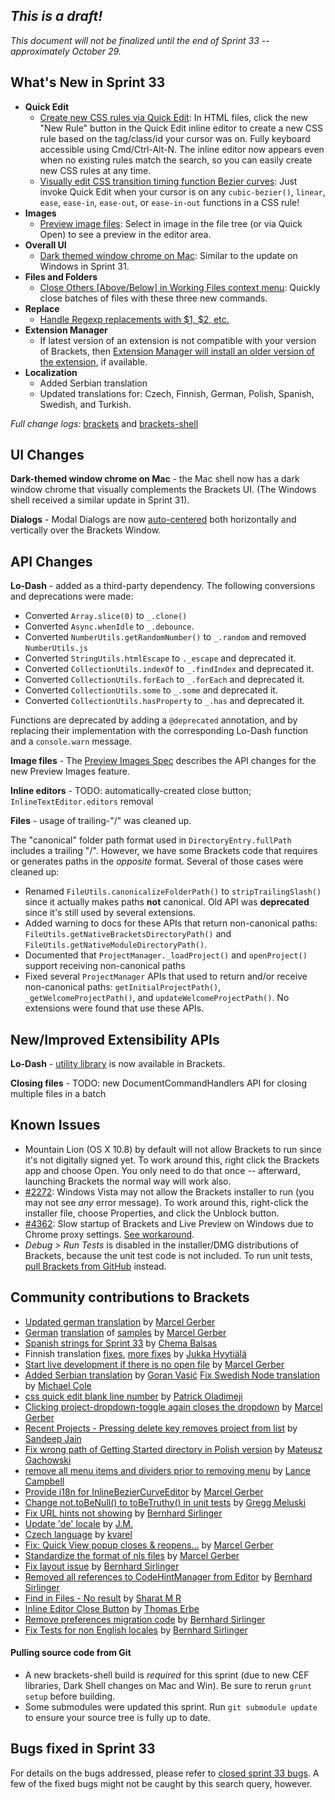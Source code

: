 _This is a draft!_
--------------------
_This document will not be finalized until the end of Sprint 33 -- approximately October 29._

What's New in Sprint 33
-----------------------
* **Quick Edit**
    * [Create new CSS rules via Quick Edit](https://trello.com/c/5I5AddGo/599-5-css-quick-edit-create-new-selector): In HTML files, click the new "New Rule" button in the Quick Edit inline editor to create a new CSS rule based on the tag/class/id your cursor was on. Fully keyboard accessible using Cmd/Ctrl-Alt-N. The inline editor now appears even when no existing rules match the search, so you can easily create new CSS rules at any time.
    * [Visually edit CSS transition timing function Bezier curves](https://trello.com/c/5EPJdO1q/838-2-quick-edit-css-cubic-bezier): Just invoke Quick Edit when your cursor is on any `cubic-bezier()`, `linear`, `ease`, `ease-in`, `ease-out`, or `ease-in-out` functions in a CSS rule!
* **Images**
    * [Preview image files](https://trello.com/c/l9AcILkC/24-8-preview-images): Select in image in the file tree (or via Quick Open) to see a preview in the editor area.
* **Overall UI**
    * [Dark themed window chrome on Mac](https://trello.com/c/oyGfEvrK/900-3-into-darkness-shell-osx): Similar to the update on Windows in Sprint 31.
* **Files and Folders**
    * [Close Others [Above/Below] in Working Files context menu](https://github.com/adobe/brackets/pull/4590): Quickly close batches of files with these three new commands.
* **Replace**
    * [Handle Regexp replacements with $1, $2, etc.](https://github.com/adobe/brackets/pull/5618)
* **Extension Manager**
    * If latest version of an extension is not compatible with your version of Brackets, then [Extension Manager will install an older version of the extension](https://github.com/adobe/brackets/pull/5653), if available.
* **Localization**
    * Added Serbian translation
    * Updated translations for: Czech, Finnish, German, Polish, Spanish, Swedish, and Turkish.

_Full change logs:_ [brackets](https://github.com/adobe/brackets/compare/sprint-32...sprint-33#commits_bucket) and [brackets-shell](https://github.com/adobe/brackets-shell/compare/sprint-32...sprint-33#commits_bucket)


UI Changes
----------
**Dark-themed window chrome on Mac** - the Mac shell now has a dark window chrome that visually complements the Brackets UI. (The Windows shell received a similar update in Sprint 31).

**Dialogs** - Modal Dialogs are now [auto-centered](https://github.com/adobe/brackets/pull/5399) both horizontally and vertically over the Brackets Window.


API Changes
-----------
**Lo-Dash** - added as a third-party dependency. The following conversions and deprecations were made:

* Converted `Array.slice(0)` to `_.clone()`
* Converted `Async.whenIdle` to `_.debounce`.
* Converted `NumberUtils.getRandomNumber()` to `_.random` and removed `NumberUtils.js`
* Converted `StringUtils.htmlEscape` to `._escape` and deprecated it.
* Converted `CollectionUtils.indexOf` to `_.findIndex` and deprecated it.
* Converted `CollectionUtils.forEach` to `_.forEach` and deprecated it.
* Converted `CollectionUtils.some` to `_.some` and deprecated it.
* Converted `CollectionUtils.hasProperty` to `_.has` and deprecated it.

Functions are deprecated by adding a `@deprecated` annotation, and by replacing their implementation with the corresponding Lo-Dash function and a `console.warn` message.

**Image files** - The [Preview Images Spec](https://github.com/adobe/brackets/wiki/Preview-Images-Spec) describes the API changes for the new Preview Images feature.

**Inline editors** - TODO: automatically-created close button; `InlineTextEditor.editors` removal

**Files** - usage of trailing-"/" was cleaned up.

The "canonical" folder path format used in `DirectoryEntry.fullPath` includes a trailing "/".  However, we have some Brackets code that requires or generates paths in the _opposite_ format.  Several of those cases were cleaned up:

* Renamed `FileUtils.canonicalizeFolderPath()` to `stripTrailingSlash()` since it actually makes paths **not** canonical. Old API was **deprecated** since it's still used by several extensions.
* Added warning to docs for these APIs that return non-canonical paths: `FileUtils.getNativeBracketsDirectoryPath()` and `FileUtils.getNativeModuleDirectoryPath()`.
* Documented that `ProjectManager._loadProject()` and `openProject()` support receiving non-canonical paths
* Fixed several `ProjectManager` APIs that used to return and/or receive non-canonical paths: `getInitialProjectPath()`, `_getWelcomeProjectPath()`, and `updateWelcomeProjectPath()`.  No extensions were found that use these APIs.

New/Improved Extensibility APIs
-------------------------------
**Lo-Dash** - [utility library](http://lodash.com/) is now available in Brackets.

**Closing files** - TODO: new DocumentCommandHandlers API for closing multiple files in a batch


Known Issues
------------
* Mountain Lion (OS X 10.8) by default will not allow Brackets to run since it's not digitally signed yet. To work around this, right click the Brackets app and choose Open. You only need to do that once -- afterward, launching Brackets the normal way will work also.
* [#2272](https://github.com/adobe/brackets/issues/2272): Windows Vista may not allow the Brackets installer to run (you may not see _any_ error message). To work around this, right-click the installer file, choose Properties, and click the Unblock button.
* [#4362](https://github.com/adobe/brackets/issues/4362): Slow startup of Brackets and Live Preview on Windows due to Chrome proxy settings. [See workaround](https://support.google.com/chrome/answer/106010?hl=en).
* _Debug > Run Tests_ is disabled in the installer/DMG distributions of Brackets, because the unit test code is not included. To run unit tests, [pull Brackets from GitHub](https://github.com/adobe/brackets/wiki/How-to-Hack-on-Brackets#wiki-getcode) instead.


Community contributions to Brackets
-----------------------------------
* [Updated german translation](https://github.com/adobe/brackets/pull/5667) by [Marcel Gerber](https://github.com/SAPlayer)
* [German](https://github.com/adobe/brackets/pull/5657) [translation](https://github.com/adobe/brackets/pull/5567) of [samples](https://github.com/adobe/brackets/pull/5583) by [Marcel Gerber](https://github.com/SAPlayer)
* [Spanish strings for Sprint 33](https://github.com/adobe/brackets/pull/5676) by [Chema Balsas](https://github.com/jbalsas)
* Finnish translation [fixes](https://github.com/adobe/brackets/pull/5557), [more fixes](https://github.com/adobe/brackets/pull/5556) by [Jukka Hyytiälä](https://github.com/jukkah)
* [Start live development if there is no open file](https://github.com/adobe/brackets/pull/5547) by [Marcel Gerber](https://github.com/SAPlayer)
* [Added Serbian translation](https://github.com/adobe/brackets/pull/5515) by [Goran Vasić](https://github.com/Gocilla)
[Fix Swedish Node translation](https://github.com/adobe/brackets/pull/5647) by [Michael Cole](https://github.com/micole)
* [css quick edit blank line number](https://github.com/adobe/brackets/pull/5582) by [Patrick Oladimeji](https://github.com/thehogfather)
* [Clicking project-dropdown-toggle again closes the dropdown](https://github.com/adobe/brackets/pull/5435) by [Marcel Gerber](https://github.com/SAPlayer)
* [Recent Projects - Pressing delete key removes project from list](https://github.com/adobe/brackets/pull/5354) by [Sandeep Jain](https://github.com/sandeepjain)
* [Fix wrong path of Getting Started directory in Polish version](https://github.com/adobe/brackets/pull/5471) by [Mateusz Gachowski](https://github.com/mateuszgachowski)
* [remove all menu items and dividers prior to removing menu](https://github.com/adobe/brackets/pull/5384) by [Lance Campbell](https://github.com/lkcampbell)
* [Provide i18n for InlineBezierCurveEditor](https://github.com/adobe/brackets/pull/5553) by [Marcel Gerber](https://github.com/SAPlayer)
* [Change not.toBeNull() to toBeTruthy() in unit tests](https://github.com/adobe/brackets/pull/5492) by [Gregg Meluski](https://github.com/gmeluski)
* [Fix URL hints not showing](https://github.com/adobe/brackets/pull/5422) by [Bernhard Sirlinger](https://github.com/WebsiteDeveloper)
* [Update 'de' locale](https://github.com/adobe/brackets/pull/5470) by [J.M.](https://github.com/mynetx)
* [Czech language](https://github.com/adobe/brackets/pull/5510) by [kvarel](https://github.com/kvarel)
* [Fix: Quick View popup closes & reopens...](https://github.com/adobe/brackets/pull/5428) by [Marcel Gerber](https://github.com/SAPlayer)
* [Standardize the format of nls files](https://github.com/adobe/brackets/pull/5505) by [Marcel Gerber](https://github.com/SAPlayer)
* [Fix layout issue](https://github.com/adobe/brackets/pull/5484) by [Bernhard Sirlinger](https://github.com/WebsiteDeveloper)
* [Removed all references to CodeHintManager from Editor](https://github.com/adobe/brackets/pull/5421) by [Bernhard Sirlinger](https://github.com/WebsiteDeveloper)
* [Find in Files - No result](https://github.com/adobe/brackets/pull/5477) by [Sharat M R](https://github.com/cosmosgenius)
* [Inline Editor Close Button](https://github.com/adobe/brackets/pull/5443) by [Thomas Erbe](https://github.com/VizuaaLOG)
* [Remove preferences migration code](https://github.com/adobe/brackets/pull/5429) by [Bernhard Sirlinger](https://github.com/WebsiteDeveloper)
* [Fix Tests for non English locales](https://github.com/adobe/brackets/pull/5433) by [Bernhard Sirlinger](https://github.com/WebsiteDeveloper)

#### Pulling source code from Git
* A new brackets-shell build is _required_ for this sprint (due to new CEF libraries, Dark Shell changes on Mac and Win). Be sure to rerun `grunt setup` before building.
* Some submodules were updated this sprint. Run `git submodule update` to ensure your source tree is fully up to date.


Bugs fixed in Sprint 33
-----------------------
For details on the bugs addressed, please refer to [closed sprint 33 bugs](https://github.com/adobe/brackets/issues?labels=&milestone=20&state=closed). A few of the fixed bugs might not be caught by this search query, however.